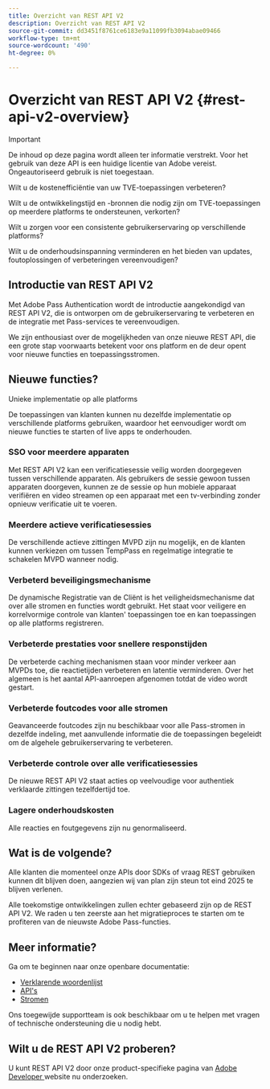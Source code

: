 ```yaml
---
title: Overzicht van REST API V2
description: Overzicht van REST API V2
source-git-commit: dd3451f8761ce6183e9a11099fb3094abae09466
workflow-type: tm+mt
source-wordcount: '490'
ht-degree: 0%

---
```


# Overzicht van REST API V2 {#rest-api-v2-overview}

>[!IMPORTANT]
>
> De inhoud op deze pagina wordt alleen ter informatie verstrekt. Voor het gebruik van deze API is een huidige licentie van Adobe vereist. Ongeautoriseerd gebruik is niet toegestaan.

Wilt u de kostenefficiëntie van uw TVE-toepassingen verbeteren?

Wilt u de ontwikkelingstijd en -bronnen die nodig zijn om TVE-toepassingen op meerdere platforms te ondersteunen, verkorten?

Wilt u zorgen voor een consistente gebruikerservaring op verschillende platforms?

Wilt u de onderhoudsinspanning verminderen en het bieden van updates, foutoplossingen of verbeteringen vereenvoudigen?

## Introductie van REST API V2

Met Adobe Pass Authentication wordt de introductie aangekondigd van REST API V2, die is ontworpen om de gebruikerservaring te verbeteren en de integratie met Pass-services te vereenvoudigen.

We zijn enthousiast over de mogelijkheden van onze nieuwe REST API, die een grote stap voorwaarts betekent voor ons platform en de deur opent voor nieuwe functies en toepassingsstromen.

## Nieuwe functies?

Unieke implementatie op alle platforms

De toepassingen van klanten kunnen nu dezelfde implementatie op verschillende platforms gebruiken, waardoor het eenvoudiger wordt om nieuwe functies te starten of live apps te onderhouden.

### SSO voor meerdere apparaten

Met REST API V2 kan een verificatiesessie veilig worden doorgegeven tussen verschillende apparaten. Als gebruikers de sessie gewoon tussen apparaten doorgeven, kunnen ze de sessie op hun mobiele apparaat verifiëren en video streamen op een apparaat met een tv-verbinding zonder opnieuw verificatie uit te voeren.

### Meerdere actieve verificatiesessies

De verschillende actieve zittingen MVPD zijn nu mogelijk, en de klanten kunnen verkiezen om tussen TempPass en regelmatige integratie te schakelen MVPD wanneer nodig.

### Verbeterd beveiligingsmechanisme

De dynamische Registratie van de Cliënt is het veiligheidsmechanisme dat over alle stromen en functies wordt gebruikt. Het staat voor veiligere en korrelvormige controle van klanten&#39; toepassingen toe en kan toepassingen op alle platforms registreren.

### Verbeterde prestaties voor snellere responstijden

De verbeterde caching mechanismen staan voor minder verkeer aan MVPDs toe, die reactietijden verbeteren en latentie verminderen. Over het algemeen is het aantal API-aanroepen afgenomen totdat de video wordt gestart.

### Verbeterde foutcodes voor alle stromen

Geavanceerde foutcodes zijn nu beschikbaar voor alle Pass-stromen in dezelfde indeling, met aanvullende informatie die de toepassingen begeleidt om de algehele gebruikerservaring te verbeteren.

### Verbeterde controle over alle verificatiesessies

De nieuwe REST API V2 staat acties op veelvoudige voor authentiek verklaarde zittingen tezelfdertijd toe.

### Lagere onderhoudskosten

Alle reacties en foutgegevens zijn nu genormaliseerd.

## Wat is de volgende?

Alle klanten die momenteel onze APIs door SDKs of vraag REST gebruiken kunnen dit blijven doen, aangezien wij van plan zijn steun tot eind 2025 te blijven verlenen.

Alle toekomstige ontwikkelingen zullen echter gebaseerd zijn op de REST API V2. We raden u ten zeerste aan het migratieproces te starten om te profiteren van de nieuwste Adobe Pass-functies.

## Meer informatie?

Ga om te beginnen naar onze openbare documentatie:

- [Verklarende woordenlijst](rest-api-v2-glossary.md)
- [API&#39;s](./apis/rest-api-v2-apis-overview.md)
- [Stromen](./flows/rest-api-v2-flows-overview.md)

Ons toegewijde supportteam is ook beschikbaar om u te helpen met vragen of technische ondersteuning die u nodig hebt.

## Wilt u de REST API V2 proberen?

U kunt REST API V2 door onze product-specifieke pagina van [ Adobe Developer ](https://developer.adobe.com/adobe-pass/) website nu onderzoeken.

